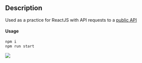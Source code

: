 ## Description
Used as a practice for ReactJS with API requests to a [public API](https://sv443.net/jokeapi)

#### Usage
```javascript
npm i
npm run start
```
![](README_GIF.gif)